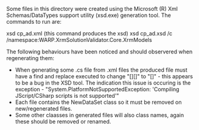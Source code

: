 Some files in this directory were created using the Microsoft (R) Xml Schemas/DataTypes support utility (xsd.exe) generation tool.
The commands to run are:

xsd cp_ad.xml (this command produces the xsd)
xsd cp_ad.xsd /c /namespace:WARP.XrmSolutionValidator.Core.XrmModels


The following behaviours have been noticed and should observered when regenerating them:

- When generating some .cs file from .xml files the produced file must have a find and replace executed to change "[][]" to "[]" - this appears to be a bug in the XSD tool.
  The indication this issue is occuring is the exception - "System.PlatformNotSupportedException: 'Compiling JScript/CSharp scripts is not supported'"
- Each file contains the NewDataSet class so it must be removed on new/regenerated files.
- Some other claasses in generated files will also class names, again these should be removed or renamed.